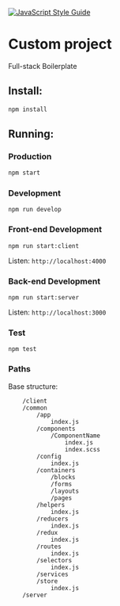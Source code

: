 [![JavaScript Style Guide](https://img.shields.io/badge/code_style-standard-brightgreen.svg)](https://standardjs.com)

# Custom project

Full-stack Boilerplate

## Install:

```bash
npm install
```

## Running:

### Production

```bash
npm start
```

### Development

```
npm run develop
```

### Front-end Development

```
npm run start:client
```

Listen: `http://localhost:4000`

### Back-end Development

```
npm run start:server
```

Listen: `http://localhost:3000`

### Test

```
npm test
```

### Paths

Base structure:

```
	/client
	/common
		/app
			index.js
		/components
			/ComponentName
				index.js
				index.scss
		/config
			index.js
		/containers
			/blocks
			/forms
			/layouts
			/pages
		/helpers
			index.js
		/reducers
			index.js
		/redux
			index.js
		/routes
			index.js
		/selectors
			index.js
		/services
		/store
			index.js
	/server
```
